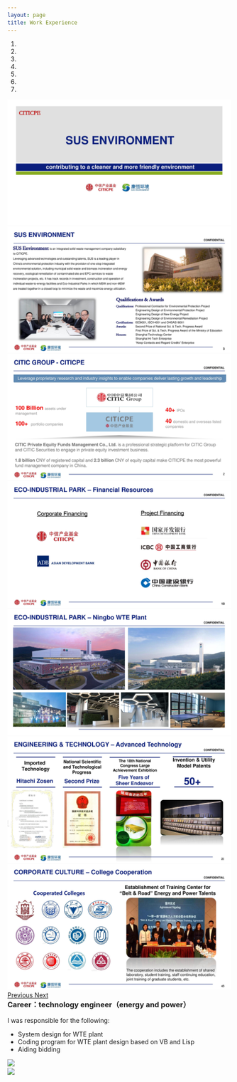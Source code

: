 ```yaml
---
layout: page
title: Work Experience
---
```

<!-- carousel -->
<div id="carousel-generic" class="carousel slide" data-ride="carousel">
  <!-- Indicators -->
  <ol class="carousel-indicators">
    <li data-target="#carousel-generic" data-slide-to="0" class="active"></li>
    <li data-target="#carousel-generic" data-slide-to="1"></li>
    <li data-target="#carousel-generic" data-slide-to="2"></li>
    <li data-target="#carousel-generic" data-slide-to="3"></li>
    <li data-target="#carousel-generic" data-slide-to="4"></li>
    <li data-target="#carousel-generic" data-slide-to="5"></li>
    <li data-target="#carousel-generic" data-slide-to="6"></li>
  </ol>

  <!-- Wrapper for slides -->
  <div class="carousel-inner" role="listbox">
    <div class="item active"><img src="/img/110.jpg"></div>
    <div class="item"><img src="/img/111.jpg" ></div>
    <div class="item"><img src="/img/112.jpg" ></div>
    <div class="item"><img src="/img/113.jpg" ></div>
    <div class="item"><img src="/img/114.jpg" ></div>
    <div class="item"><img src="/img/115.jpg" ></div>
    <div class="item"><img src="/img/116.jpg" ></div>
  </div>

  <!-- Controls -->
  <a class="left carousel-control" href="#carousel-generic" role="button" data-slide="prev">
    <i style="top: 50%;position: absolute;" class="fa fa-chevron-left" aria-hidden="true"></i>
    <span class="sr-only">Previous</span>
  </a>
  <a class="right carousel-control" href="#carousel-generic" role="button" data-slide="next">
    <i style="top: 50%;position: absolute;" class="fa fa-chevron-right" aria-hidden="true"></i>
    <span class="sr-only">Next</span>
  </a>
</div>

<h3 style="margin-top: 0;">Career：technology engineer（energy and power）</h3>
I was responsible for the following:
<ul><li>System design for WTE plant</li>
<li>Coding program for WTE plant design based on VB and Lisp</li>
<li>Aiding bidding </li></ul></p>

<div class="row">
  <div class="col-lg-6 col-md-6 col-sm-6 col-xs-12">
    <img src="../img/110.jpg"> 
  </div>
  <div class="col-lg-6 col-md-6 col-sm-6 col-xs-12">
    <img src="../img/111.jpg"> 
  </div>
</div>
